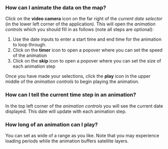 ### How can I animate the data on the map?

Click on the **video camera** icon on the far right of the _current date selector_ (in the lower left corner of the application). This will open the _animation controls_ which you should fill in as follows (note all steps are optional):

1. Use the date inputs to enter a start time and end time for the animation to loop through.
2. Click on the **timer** icon to open a popover where you can set the speed of the animation
3. Click on the **skip** icon to open a popover where you can set the size of each animation step

Once you have made your selections, click the **play** icon in the upper middle of the _animation controls_ to begin playing the animation.

### How can I tell the current time step in an animation?

In the top left corner of the _animation controls_ you will see the current date displayed. This date will update with each animation step.

### How long of an animation can I play?

You can set as wide of a range as you like. Note that you may experience loading periods while the animation buffers satellite layers.

